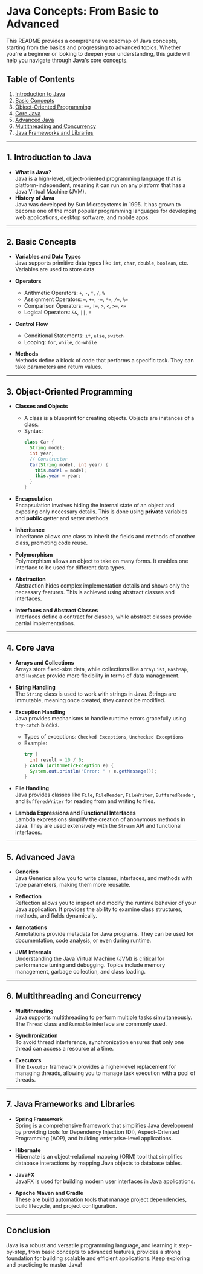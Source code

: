 # Java Concepts: From Basic to Advanced

This README provides a comprehensive roadmap of Java concepts, starting from the basics and progressing to advanced topics. Whether you're a beginner or looking to deepen your understanding, this guide will help you navigate through Java's core concepts.

## Table of Contents
1. [Introduction to Java](#introduction-to-java)
2. [Basic Concepts](#basic-concepts)
3. [Object-Oriented Programming](#object-oriented-programming)
4. [Core Java](#core-java)
5. [Advanced Java](#advanced-java)
6. [Multithreading and Concurrency](#multithreading-and-concurrency)
7. [Java Frameworks and Libraries](#java-frameworks-and-libraries)

---

## 1. Introduction to Java
- **What is Java?**  
  Java is a high-level, object-oriented programming language that is platform-independent, meaning it can run on any platform that has a Java Virtual Machine (JVM).
- **History of Java**  
  Java was developed by Sun Microsystems in 1995. It has grown to become one of the most popular programming languages for developing web applications, desktop software, and mobile apps.

---

## 2. Basic Concepts
- **Variables and Data Types**  
  Java supports primitive data types like `int`, `char`, `double`, `boolean`, etc. Variables are used to store data.
  
- **Operators**  
  - Arithmetic Operators: `+`, `-`, `*`, `/`, `%`
  - Assignment Operators: `=`, `+=`, `-=`, `*=`, `/=`, `%=`
  - Comparison Operators: `==`, `!=`, `>`, `<`, `>=`, `<=`
  - Logical Operators: `&&`, `||`, `!`

- **Control Flow**  
  - Conditional Statements: `if`, `else`, `switch`
  - Looping: `for`, `while`, `do-while`
  
- **Methods**  
  Methods define a block of code that performs a specific task. They can take parameters and return values.

---

## 3. Object-Oriented Programming
- **Classes and Objects**  
  - A class is a blueprint for creating objects. Objects are instances of a class.
  - Syntax:
    ```java
    class Car {
      String model;
      int year;
      // Constructor
      Car(String model, int year) {
        this.model = model;
        this.year = year;
      }
    }
    ```

- **Encapsulation**  
  Encapsulation involves hiding the internal state of an object and exposing only necessary details. This is done using **private** variables and **public** getter and setter methods.

- **Inheritance**  
  Inheritance allows one class to inherit the fields and methods of another class, promoting code reuse.

- **Polymorphism**  
  Polymorphism allows an object to take on many forms. It enables one interface to be used for different data types.

- **Abstraction**  
  Abstraction hides complex implementation details and shows only the necessary features. This is achieved using abstract classes and interfaces.

- **Interfaces and Abstract Classes**  
  Interfaces define a contract for classes, while abstract classes provide partial implementations.

---

## 4. Core Java
- **Arrays and Collections**  
  Arrays store fixed-size data, while collections like `ArrayList`, `HashMap`, and `HashSet` provide more flexibility in terms of data management.

- **String Handling**  
  The `String` class is used to work with strings in Java. Strings are immutable, meaning once created, they cannot be modified.

- **Exception Handling**  
  Java provides mechanisms to handle runtime errors gracefully using `try-catch` blocks.  
  - Types of exceptions: `Checked Exceptions`, `Unchecked Exceptions`
  - Example:
    ```java
    try {
      int result = 10 / 0;
    } catch (ArithmeticException e) {
      System.out.println("Error: " + e.getMessage());
    }
    ```

- **File Handling**  
  Java provides classes like `File`, `FileReader`, `FileWriter`, `BufferedReader`, and `BufferedWriter` for reading from and writing to files.

- **Lambda Expressions and Functional Interfaces**  
  Lambda expressions simplify the creation of anonymous methods in Java. They are used extensively with the `Stream` API and functional interfaces.

---

## 5. Advanced Java
- **Generics**  
  Java Generics allow you to write classes, interfaces, and methods with type parameters, making them more reusable.

- **Reflection**  
  Reflection allows you to inspect and modify the runtime behavior of your Java application. It provides the ability to examine class structures, methods, and fields dynamically.

- **Annotations**  
  Annotations provide metadata for Java programs. They can be used for documentation, code analysis, or even during runtime.

- **JVM Internals**  
  Understanding the Java Virtual Machine (JVM) is critical for performance tuning and debugging. Topics include memory management, garbage collection, and class loading.

---

## 6. Multithreading and Concurrency
- **Multithreading**  
  Java supports multithreading to perform multiple tasks simultaneously. The `Thread` class and `Runnable` interface are commonly used.

- **Synchronization**  
  To avoid thread interference, synchronization ensures that only one thread can access a resource at a time.

- **Executors**  
  The `Executor` framework provides a higher-level replacement for managing threads, allowing you to manage task execution with a pool of threads.

---

## 7. Java Frameworks and Libraries
- **Spring Framework**  
  Spring is a comprehensive framework that simplifies Java development by providing tools for Dependency Injection (DI), Aspect-Oriented Programming (AOP), and building enterprise-level applications.

- **Hibernate**  
  Hibernate is an object-relational mapping (ORM) tool that simplifies database interactions by mapping Java objects to database tables.

- **JavaFX**  
  JavaFX is used for building modern user interfaces in Java applications.

- **Apache Maven and Gradle**  
  These are build automation tools that manage project dependencies, build lifecycle, and project configuration.

---

## Conclusion

Java is a robust and versatile programming language, and learning it step-by-step, from basic concepts to advanced features, provides a strong foundation for building scalable and efficient applications. Keep exploring and practicing to master Java!
